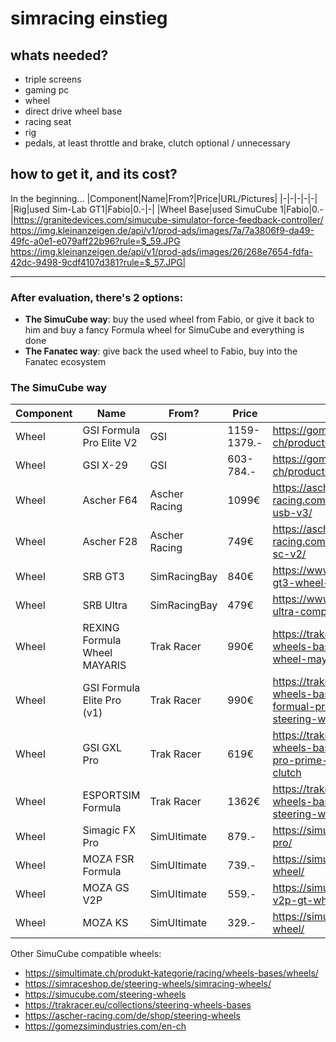 # simracing einstieg

## whats needed?
- triple screens
- gaming pc
- wheel
- direct drive wheel base
- racing seat
- rig
- pedals, at least throttle and brake, clutch optional / unnecessary

## how to get it, and its cost?

In the beginning...
|Component|Name|From?|Price|URL/Pictures|
|-|-|-|-|-|
|Rig|used Sim-Lab GT1|Fabio|0.-|-|
|Wheel Base|used SimuCube 1|Fabio|0.-|https://granitedevices.com/simucube-simulator-force-feedback-controller/ <br/> https://img.kleinanzeigen.de/api/v1/prod-ads/images/7a/7a3806f9-da49-49fc-a0e1-e079aff22b96?rule=$_59.JPG <br/> https://img.kleinanzeigen.de/api/v1/prod-ads/images/26/268e7654-fdfa-42dc-9498-9cdf4107d381?rule=$_57.JPG|

---

### After evaluation, there's 2 options:
- **The SimuCube way**: buy the used wheel from Fabio, or give it back to him and buy a fancy Formula wheel for SimuCube and everything is done
- **The Fanatec way**: give back the used wheel to Fabio, buy into the Fanatec ecosystem

### The SimuCube way
|Component|Name|From?|Price|URL/Pictures|
|-|-|-|-|-|
|Wheel|GSI Formula Pro Elite V2|GSI|1159-1379.-|https://gomezsimindustries.com/en-ch/products/formula-pro-elite-v2|
|Wheel|GSI X-29|GSI|603-784.-|https://gomezsimindustries.com/en-ch/products/x-29|
|Wheel|Ascher F64|Ascher Racing|1099€|https://ascher-racing.com/de/shop/steering-wheels/f64-usb-v3/|
|Wheel|Ascher F28|Ascher Racing|749€|https://ascher-racing.com/de/shop/steering-wheels/f28-sc-v2/|
|Wheel|SRB GT3|SimRacingBay|840€|https://www.simracingbay.com/product/srb-gt3-wheel-v2-sww2/|
|Wheel|SRB Ultra|SimRacingBay|479€|https://www.simracingbay.com/product/srb-ultra-competition-wheel/|
|Wheel|REXING Formula Wheel MAYARIS|Trak Racer|990€|https://trakracer.eu/collections/steering-wheels-bases/products/rexing-formula-wheel-mayaris|
|Wheel|GSI Formula Elite Pro (v1)|Trak Racer|990€|https://trakracer.eu/collections/steering-wheels-bases/products/gomez-gsi-formual-pro-elite-prime-dc-sim-racing-steering-wheel-dual-clutch|
|Wheel|GSI GXL Pro|Trak Racer|619€|https://trakracer.eu/collections/steering-wheels-bases/products/gomez-gsi-gxl-pro-prime-sim-racing-steering-wheel-no-clutch|
|Wheel|ESPORTSIM Formula|Trak Racer|1362€|https://trakracer.eu/collections/steering-wheels-bases/products/esportsim-formula-steering-wheel-series-3|
|Wheel|Simagic FX Pro|SimUltimate|879.-|https://simultimate.ch/produkt/simagic-fx-pro/|
|Wheel|MOZA FSR Formula|SimUltimate|739.-|https://simultimate.ch/produkt/fsr-formula-wheel/|
|Wheel|MOZA GS V2P|SimUltimate|559.-|https://simultimate.ch/produkt/moza-gs-v2p-gt-wheel/|
|Wheel|MOZA KS|SimUltimate|329.-|https://simultimate.ch/produkt/ks-steering-wheel/|

Other SimuCube compatible wheels:
- https://simultimate.ch/produkt-kategorie/racing/wheels-bases/wheels/
- https://simraceshop.de/steering-wheels/simracing-wheels/
- https://simucube.com/steering-wheels
- https://trakracer.eu/collections/steering-wheels-bases
- https://ascher-racing.com/de/shop/steering-wheels
- https://gomezsimindustries.com/en-ch
